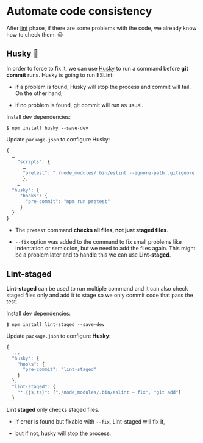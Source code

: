 # Automate code consistency

After [lint](../lint/README.md) phase, if there are some problems with the code, we already know how to check them. 😌

## Husky 🐶

In order to force to fix it, we can use [Husky](https://github.com/typicode/husky) to run a command before **git commit** runs. Husky is going to run ESLint:

- if a problem is found, Husky will stop the process and commit will fail. On the other hand;

- if no problem is found, git commit will run as usual.

Install dev dependencies:

```shell
$ npm install husky --save-dev
```

Update `package.json` to configure Husky:

```javascript
{
  …
    "scripts": {
      …
      "pretest": "./node_modules/.bin/eslint --ignore-path .gitignore . --fix && echo 'Lint complete.'"
      },
    …
  "husky": {
     "hooks": {
       "pre-commit": "npm run pretest"
     }
  }
}
```

- The `pretest` command **checks all files, not just staged files**.

- `--fix` option was added to the command to fix small problems like indentation or semicolon, but we need to add the files again. This might be a problem later and to handle this we can use **Lint-staged**.

## Lint-staged

**Lint-staged** can be used to run multiple command and it can also check staged files only and add it to stage so we only commit code that pass the test.

Install dev dependencies:

```shell
$ npm install lint-staged --save-dev
```

Update `package.json` to configure **Husky**:

```javascript
{
  ...
  "husky": {
    "hooks": {
      "pre-commit": "lint-staged"
    }
  },
  "lint-staged": {
    "*.{js,ts}": ["./node_modules/.bin/eslint — fix", "git add"]
  }
```

**Lint staged** only checks staged files.

- If error is found but fixable with `--fix`, Lint-staged will fix it,

- but if not, husky will stop the process.
